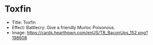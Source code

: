 # Toxfin
- Title:  Toxfin
- Effect:  Battlecry: Give a friendly Murloc Poisonous.
- Image:  https://cards.hearthpwn.com/enUS/TB_BaconUps_152.png?198608

